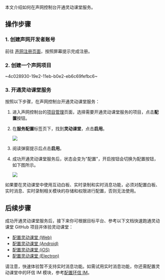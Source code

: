 本文介绍如何在声网控制台开通灵动课堂服务。

## 操作步骤

### 1. 创建声网开发者账号

前往 <a href="https://sso.agora.io/cn/signup/" target="_blank">声网注册页面</a>，按照屏幕提示完成注册。

### 2. 创建一个声网项目

~4c028930-19e2-11eb-b0e2-eb6c69fefbc6~

### 3. 开通灵动课堂服务

按照以下步骤，在声网控制台开通灵动课堂服务：

1. 进入声网控制台的<a href="https://console.agora.io/projects" target="_blank">项目管理</a>页面，选择需要开通灵动课堂服务的项目，点击**配置**按钮。

2. 在**服务配置**标签页下，找到**灵动课堂**，点击**启用**。

   ![](https://web-cdn.agora.io/docs-files/1681207342129)

3. 阅读弹窗提示后点击**启用**。

4. 成功开通灵动课堂服务后，状态会变为"配置"，开启按钮会切换为配置按钮，如下图所示。

   ![](https://web-cdn.agora.io/docs-files/1681207368697)


<div class="alert note">如果要在灵动课堂中使用互动白板、实时录制和实时消息功能，必须对配置白板、实时消息、实时录制相关模块的存储和权限进行配置，否则无法使用。</div>

## 后续步骤

成功开通灵动课堂服务后，接下来你可根据目标平台、参考以下文档快速跑通灵动课堂 GitHub 项目并体验灵动课堂：

-   [配置灵动课堂 (Web)](/cn/agora-class/agora_class_configure?platform=Web)
-   [配置灵动课堂 (Android)](/cn/agora-class/agora_class_configure?platform=Android)
-   [配置灵动课堂 (iOS)](/cn/agora-class/agora_class_configure?platform=iOS)
-   [配置灵动课堂 (Electron)](/cn/agora-class/agora_class_configure?platform=Electron)

<div class="alert note">请注意，快速体验暂不支持实时消息功能。如需试用实时消息功能，你还需配置灵动课堂中的环信 IM 模块，参考<a href="/cn/agora-class/agora_class_configure#配置环信-im">配置环信 IM</a>。</div>